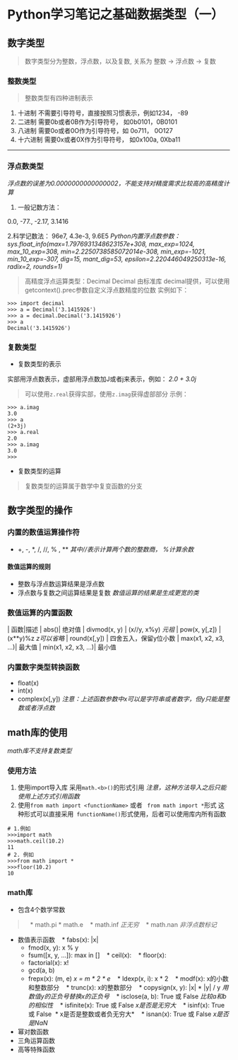 # Python学习笔记之基础数据类型（一）
## 数字类型
> 数字类型分为整数，浮点数，以及复数, 关系为 整数 -> 浮点数 -> 复数
### 整数类型
> 整数类型有四种进制表示
1. 十进制  不需要引导符号，直接按照习惯表示，例如1234， -89
2. 二进制  需要0b或者0B作为引导符号， 如0b0101，0B0101
3. 八进制 需要0o或者0O作为引导符号，如 0o711， 0O127
4. 十六进制 需要0x或者0X作为引导符号， 如0x100a, 0Xba11
***
### 浮点数类型
*浮点数的误差为0.0000000000000002，不能支持对精度需求比较高的高精度计算*
1. 一般记数方法：

0.0, -77., -2.17, 3.1416

2.科学记数法：
96e7, 4.3e-3, 9.6E5
*Python内置浮点数参数：sys.float_info(max=1.7976931348623157e+308, max_exp=1024, max_10_exp=308, min=2.2250738585072014e-308, min_exp=-1021, min_10_exp=-307, dig=15, mant_dig=53, epsilon=2.220446049250313e-16, radix=2, rounds=1)*
> 高精度浮点运算类型：Decimal
> Decimal 由标准库 decimal提供，可以使用getcontext().prec参数自定义浮点数精度的位数
实例如下：
```
>>> import decimal
>>> a = Decimal('3.1415926')
>>> a = decimal.Decimal('3.1415926')
>>> a
Decimal('3.1415926')
```

### 复数类型
* 复数类型的表示

实部用浮点数表示，虚部用浮点数加J或者j来表示，例如：
*2.0 \+ 3.0j*
> 可以使用`z.real`获得实部，使用`z.imag`获得虚部部分
示例：
```
>>> a.imag
3.0
>>> a
(2+3j)
>>> a.real
2.0
>>> a.imag
3.0
>>> 
```
* 复数类型的运算
> 复数类型的运算属于数学中复变函数的分支

## 数字类型的操作
### 内置的数值运算操作符
* \+, \-, \*, /, //, % , \*\* *其中//表示计算两个数的整数商， %计算余数*
#### 数值运算的规则
* 整数与浮点数运算结果是浮点数
* 浮点数与复数之间运算结果是复数
*数值运算的结果是生成更宽的类*

### 数值运算的内置函数
| 函数|描述
| abs()| 绝对值
| divmod(x, y) | (x//y, x%y) *元祖*
| pow(x, y[,z]) | (x\*\*y)%z *z可以省略* 
| round(x[,y]) | 四舍五入，保留y位小数
| max(x1, x2, x3, ...)| 最大值
| min(x1, x2, x3, ...)| 最小值

### 内置数字类型转换函数
* float(x)
* int(x)
* complex(x[,y])
*注意：上述函数参数中x可以是字符串或者数字，但y只能是整数或者浮点数*

## math库的使用
*math库不支持复数类型*
### 使用方法
1. 使用import导入库
采用`math.<b>()`的形式引用
*注意，这种方法导入之后只能使用上述方式引用函数*
2. 使用`from math import <functionName>` 或者 ` from math import *`形式
这种形式可以直接采用` functionName()`形式使用，后者可以使用库内所有函数
```
# 1.例如
>>>import math
>>>math.ceil(10.2)
11
# 2. 例如
>>>from math import *
>>>floor(10.2)
10
```
### math库
* 包含4个数学常数
>    *  math.pi
    *  math.e
    *  math.inf *正无穷*
    *  math.nan *非浮点数标记*
* 数值表示函数
    * fabs(x): |x|
    * fmod(x, y): x % y
    * fsum([x, y, ...]): max in []
    * ceil(x): 
    * floor(x): 
    * factorial(x): x! 
    * gcd(a, b)
    * frepx(x): (m, e) *x = m \* 2 \* e*
    * ldexp(x, i): x \* 2 
    * modf(x): x的小数和整数部分
    * trunc(x): x的整数部分
    * copysign(x, y): \|x\| \* \|y\| / y *用数值y的正负号替换x的正负号*
    * isclose(a, b): True 或 False *比较a和b的相似性*
    * isfinite(x): True 或 False *x是否是无穷大*
    * isinf(x): True 或 False  * x是否是整数或者负无穷大*
    * isnan(x): True 或 False *x是否是NaN*
* 幂对数函数
* 三角运算函数
* 高等特殊函数
